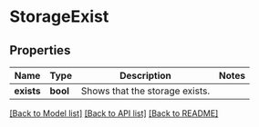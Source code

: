 # StorageExist

## Properties
Name | Type | Description | Notes
------------ | ------------- | ------------- | -------------
**exists** | **bool** | Shows that the storage exists.              | 

[[Back to Model list]](../README.md#documentation-for-models) [[Back to API list]](../README.md#documentation-for-api-endpoints) [[Back to README]](../README.md)


